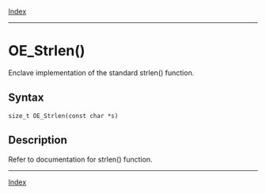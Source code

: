[Index](index.md)

---
# OE_Strlen()

Enclave implementation of the standard strlen() function.

## Syntax

    size_t OE_Strlen(const char *s)
## Description 

Refer to documentation for strlen() function.

---
[Index](index.md)

